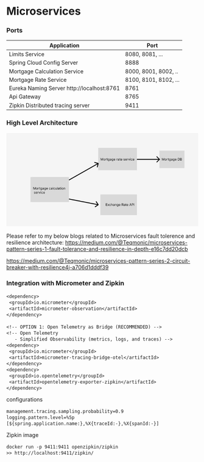 # Microservices


### Ports

|     Application       |     Port          |
| ------------- | ------------- |
| Limits Service | 8080, 8081, ... |
| Spring Cloud Config Server | 8888 |
| Mortgage Calculation Service | 8000, 8001, 8002, ..  |
| Mortgage Rate Service | 8100, 8101, 8102, ... |
| Eureka Naming Server http://localhost:8761 | 8761 |
| Api Gateway | 8765 |
| Zipkin Distributed tracing server | 9411 |

### High Level Architecture
![name-of-you-image](https://github.com/sakthiece08/Microservices/blob/master/mortgage-calculation-service/src/main/resources/img/Mortgage_calc-API.JPG)

Please refer to my below blogs related to Microservices fault tolerence and resilience architecture:
https://medium.com/@Teqmonic/microservices-pattern-series-1-fault-tolerance-and-resilience-in-depth-e16c7dd20dcb

https://medium.com/@Teqmonic/microservices-pattern-series-2-circuit-breaker-with-resilience4j-a706d1dddf39

### Integration with Micrometer and Zipkin

```
<dependency>
 <groupId>io.micrometer</groupId>
 <artifactId>micrometer-observation</artifactId>
</dependency>

<!-- OPTION 1: Open Telemetry as Bridge (RECOMMENDED) -->
<!-- Open Telemetry 
   - Simplified Observability (metrics, logs, and traces) -->
<dependency>
 <groupId>io.micrometer</groupId>
 <artifactId>micrometer-tracing-bridge-otel</artifactId>
</dependency>
<dependency>
 <groupId>io.opentelemetry</groupId>
 <artifactId>opentelemetry-exporter-zipkin</artifactId>
</dependency>
```
configurations
```
management.tracing.sampling.probability=0.9
logging.pattern.level=%5p [${spring.application.name:},%X{traceId:-},%X{spanId:-}]
```
Zipkin image
```
docker run -p 9411:9411 openzipkin/zipkin
>> http://localhost:9411/zipkin/
```
